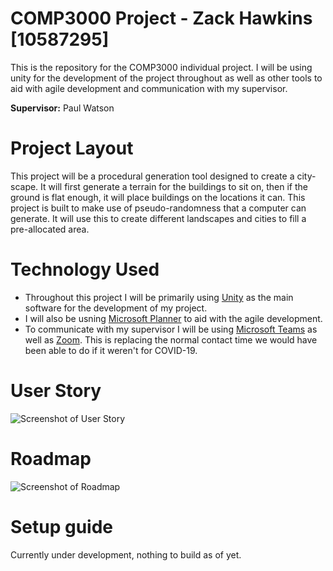 # COMP3000 Project - Zack Hawkins [10587295]
This is the repository for the COMP3000 individual project. I will be using unity for the development of the project throughout as well as other tools to aid with agile development and communication with my supervisor.

**Supervisor:** Paul Watson


# Project Layout
This project will be a procedural generation tool designed to create a city-scape. It will first generate a terrain for the buildings to sit on, then if the ground is flat enough, it will place buildings on the locations it can. This project is built to make use of pseudo-randomness that a computer can generate. It will use this to create different landscapes and cities to fill a pre-allocated area.


# Technology Used
- Throughout this project I will be primarily using [Unity](https://unity.com/) as the main software for the development of my project.
- I will also be usning [Microsoft Planner](https://tasks.office.com/) to aid with the agile development.
- To communicate with my supervisor I will be using [Microsoft Teams](https://www.microsoft.com/en-gb/microsoft-365/microsoft-teams/group-chat-software) as well as [Zoom](https://zoom.us/). This is replacing the normal contact time we would have been able to do if it weren't for COVID-19.


# User Story
![Screenshot of User Story](https://i.gyazo.com/2b81936cecfd556adcc66587dd9e4f6a.png)

# Roadmap
![Screenshot of Roadmap](https://i.gyazo.com/6630b705efbb41d7ac401f182fdc16dc.png)

# Setup guide
Currently under development, nothing to build as of yet.
